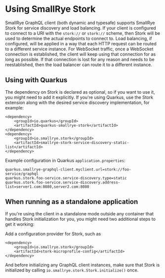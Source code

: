 # Using SmallRye Stork

SmallRye GraphQL client (both dynamic and typesafe) supports SmallRye Stork for 
service discovery and load balancing. If your client is configured to connect to a URI
with the `stork://` or `stork://` scheme, then Stork will be used to determine the
actual endpoints to connect to. Load balancing, if configured, will be applied in a way that
each HTTP request can be routed to a different service instance. For WebSocket traffic,
once a WebSocket connection is established, the client will keep using that connection
for as long as possible. If that connection is lost for any reason and needs to be
reestablished, then the load balancer can route it to a different instance.
                                            
## Using with Quarkus

The dependency on Stork is declared as optional, so if you want to use it, you might need 
to add it explicitly. If you're using Quarkus, use the Stork extension along with 
the desired service discovery implementation, for example:

```
<dependency>
    <groupId>io.quarkus</groupId>
    <artifactId>quarkus-smallrye-stork</artifactId>
</dependency>
<dependency>
    <groupId>io.smallrye.stork</groupId>
    <artifactId>smallrye-stork-service-discovery-static-list</artifactId>
</dependency>
```

Example configuration in Quarkus `application.properties`:
```
quarkus.smallrye-graphql-client.myclient.url=stork://foo-service/graphql
quarkus.stork.foo-service.service-discovery.type=static
quarkus.stork.foo-service.service-discovery.address-list=server1.com:8080,server2.com:8080
```

## When running as a standalone application

If you're using the client in a standalone mode outside any container that handles
Stork initialization for you, you might need two additional steps to get it working:

Add a configuration provider for Stork, such as
```
<dependency>
    <groupId>io.smallrye.stork</groupId>
    <artifactId>stork-microprofile-config</artifactId>
</dependency>
```

And before initializing any GraphQL client instances, make sure that Stork is initialized 
by calling `io.smallrye.stork.Stork.initialize()` once.